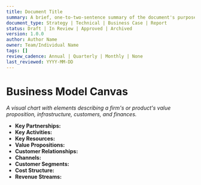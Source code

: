 ```yaml
---
title: Document Title
summary: A brief, one-to-two-sentence summary of the document's purpose and content.
document_type: Strategy | Technical | Business Case | Report
status: Draft | In Review | Approved | Archived
version: 1.0.0
author: Author Name
owner: Team/Individual Name
tags: []
review_cadence: Annual | Quarterly | Monthly | None
last_reviewed: YYYY-MM-DD
---
```

# Business Model Canvas

*A visual chart with elements describing a firm's or product's value proposition, infrastructure, customers, and finances.*

- **Key Partnerships:**
- **Key Activities:**
- **Key Resources:**
- **Value Propositions:**
- **Customer Relationships:**
- **Channels:**
- **Customer Segments:**
- **Cost Structure:**
- **Revenue Streams:**
